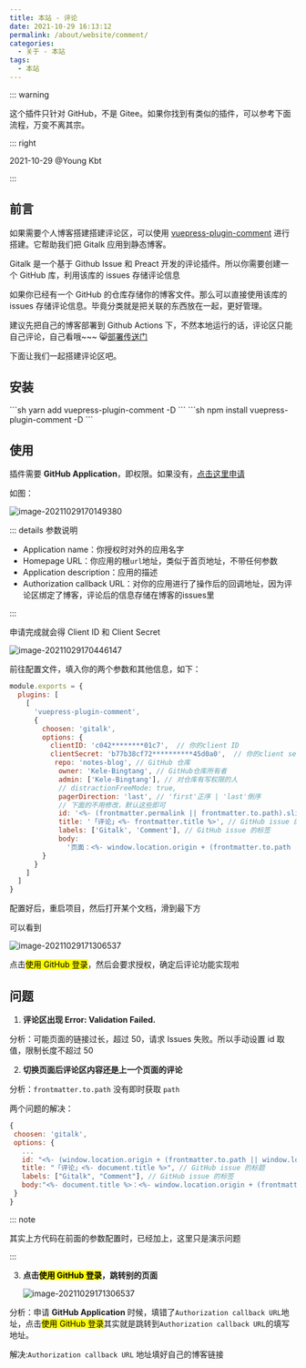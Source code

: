 ```yaml
---
title: 本站 - 评论
date: 2021-10-29 16:13:12
permalink: /about/website/comment/
categories:
  - 关于 - 本站
tags: 
  - 本站
---
```




::: warning

这个插件只针对 GitHub，不是 Gitee。如果你找到有类似的插件，可以参考下面流程，万变不离其宗。

::: right

2021-10-29 @Young Kbt

:::

## 前言

如果需要个人博客搭建搭建评论区，可以使用 [vuepress-plugin-comment](https://github.com/dongyuanxin/vuepress-plugin-comment) 进行搭建。它帮助我们把 Gitalk 应用到静态博客。

Gitalk 是一个基于 Github Issue 和 Preact 开发的评论插件。所以你需要创建一个 GitHub 库，利用该库的 issues 存储评论信息

如果你已经有一个 GitHub 的仓库存储你的博客文件。那么可以直接使用该库的 issues 存储评论信息。毕竟分类就是把关联的东西放在一起，更好管理。

建议先把自己的博客部署到 Github Actions 下，不然本地运行的话，评论区只能自己评论，自己看哦~~~ :smile_cat:[部署传送门](/about/website/deploy/)

下面让我们一起搭建评论区吧。

## 安装

<code-group>
  <code-block title="YARN" active>
  ```sh
  yarn add vuepress-plugin-comment -D
  ```
  </code-block>

  <code-block title="NPM">
  ```sh
  npm install vuepress-plugin-comment -D
  ```
  </code-block>
</code-group>



## 使用

插件需要 **GitHub Application**，即权限。如果没有，[点击这里申请](https://github.com/settings/applications/new)

如图：

![image-20211029170149380](https://cdn.jsdelivr.net/gh/Kele-Bingtang/static/img/%E5%85%B3%E4%BA%8E%E5%8D%9A%E5%AE%A2/20211029170449.png)

::: details 参数说明

- Application name：你授权时对外的应用名字
- Homepage URL：你应用的根`url`地址，类似于首页地址，不带任何参数
- Application description：应用的描述
- Authorization callback URL：对你的应用进行了操作后的回调地址，因为评论区绑定了博客，评论后的信息存储在博客的issues里

:::

申请完成就会得 Client ID 和 Client Secret

![image-20211029170446147](https://cdn.jsdelivr.net/gh/Kele-Bingtang/static/img/%E5%85%B3%E4%BA%8E%E5%8D%9A%E5%AE%A2/20211029170726.png)

前往配置文件，填入你的两个参数和其他信息，如下：

```js
module.exports = {
  plugins: [
    [
      'vuepress-plugin-comment',
      {
        choosen: 'gitalk', 
        options: {
          clientID: 'c042********01c7',  // 你的client ID
          clientSecret: 'b77b38cf72**********45d0a0',  // 你的client secret
           repo: 'notes-blog', // GitHub 仓库
            owner: 'Kele-Bingtang', // GitHub仓库所有者
            admin: ['Kele-Bingtang'], // 对仓库有写权限的人
            // distractionFreeMode: true,
            pagerDirection: 'last', // 'first'正序 | 'last'倒序
            // 下面的不用修改，默认这些即可
            id: '<%- (frontmatter.permalink || frontmatter.to.path).slice(-16) %>', //  页面的唯一标识,长度不能超过50
            title: '「评论」<%- frontmatter.title %>', // GitHub issue 的标题
            labels: ['Gitalk', 'Comment'], // GitHub issue 的标签
            body:
              '页面：<%- window.location.origin + (frontmatter.to.path || window.location.pathname) %>', // GitHub issue 的内容
        }
      }
    ]
  ]
}
```

配置好后，重启项目，然后打开某个文档，滑到最下方

可以看到

![image-20211029171306537](https://cdn.jsdelivr.net/gh/Kele-Bingtang/static/img/%E5%85%B3%E4%BA%8E%E5%8D%9A%E5%AE%A2/20211029171308.png)

点击<mark>使用 GitHub 登录</mark>，然后会要求授权，确定后评论功能实现啦

## 问题

1. **评论区出现 Error: Validation Failed.**

分析：可能页面的链接过长，超过 50，请求 Issues 失败。所以手动设置 id 取值，限制长度不超过 50

2. **切换页面后评论区内容还是上一个页面的评论**

分析：`frontmatter.to.path` 没有即时获取 `path`

两个问题的解决：

```js
{
 choosen: 'gitalk', 
 options: {
   ...
   id: "<%- (window.location.origin + (frontmatter.to.path || window.location.pathname)).slice(-50) %>", //  页面的唯一标识,长度不能超过50
   title: "「评论」<%- document.title %>", // GitHub issue 的标题
   labels: ["Gitalk", "Comment"], // GitHub issue 的标签
   body:"<%- document.title %>：<%- window.location.origin + (frontmatter.to.path || window.location.pathname) %>" // GitHub issue 的内容
 }
}
```

::: note

其实上方代码在前面的参数配置时，已经加上，这里只是演示问题

:::

3. **点击<mark>使用 GitHub 登录</mark>，跳转别的页面**

    ![image-20211029171306537](https://cdn.jsdelivr.net/gh/Kele-Bingtang/static/img/%E5%85%B3%E4%BA%8E%E5%8D%9A%E5%AE%A2/20211029171308.png)

分析：申请 **GitHub Application** 时候，填错了`Authorization callback URL`地址，点击<mark>使用 GitHub 登录</mark>其实就是跳转到`Authorization callback URL`的填写地址。

解决:`Authorization callback URL` 地址填好自己的博客链接

